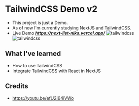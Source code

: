 # TailwindCSS Demo v2

- This project is just a Demo.
- As of now I'm currently studying NextJS and TailwindCSS.
- Live Demo ***https://next-list-niks.vercel.app/***
  ![tailwindcss](https://i.imgur.com/S2KwcfD.png)
  ![tailwindcss](https://i.imgur.com/8ey9EbU.png)

## What I've learned

- How to use TailwindCSS
- Integrate TailwindCSS with React in NextJS

## Credits

- https://youtu.be/efU2I64iVWo

